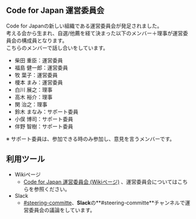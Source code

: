 Code for Japan 運営委員会
--------------
Code for Japanの新しい組織である運営委員会が発足されました。  
考える会から生まれ、自選/他薦を経て決まった以下のメンバー＋理事が運営委員会の構成員となります。  
こちらのメンバーで話し合いをしています。

* 柴田 重臣：運営委員
* 福島 健一郎：運営委員
* 牧 葉子：運営委員
* 榎本 まみ：運営委員
* 白川 展之：理事
* 高木 裕介：理事
* 関 治之：理事
* 鈴木 まなみ：サポート委員
* 小俣 博司：サポート委員
* 伴野 智樹：サポート委員

※ サポート委員は、参加できる時のみ参加し、意見を言うメンバーです。

利用ツール
---------
* Wikiページ
  -  [Code for Japan 運営委員会 (Wikiページ)][1] 、運営委員会についてはこちらを参照ください。
* Slack
  - [#steering-committe][2]、**Slack**の**#steering-committe**チャンネルで運営委員会の議論をしています。

[1]:https://github.com/codeforjapan/steering-committe/wiki/Code-for-Japan-%E9%81%8B%E5%96%B6%E5%A7%94%E5%93%A1%E4%BC%9A----Wiki%E3%83%9A%E3%83%BC%E3%82%B8
[2]:https://cfj.slack.com/messages/steering-committee/
